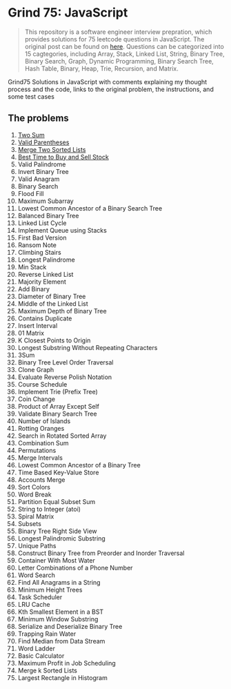 # Grind 75: JavaScript

> This repository is a software engineer interview prepration, which provides solutions for 75 leetcode questions in JavaScript. The original post can be found on [here](https://www.techinterviewhandbook.org/grind75?grouping=topics&order=difficulty&hours=8). Questions can be categorized into 15 cagtegories, including Array, Stack, Linked List, String, Binary Tree, Binary Search, Graph, Dynamic Programming, Binary Search Tree, Hash Table, Binary, Heap, Trie, Recursion, and Matrix.

Grind75 Solutions in JavaScript with comments explaining my thought process and the code, links to the original problem, the instructions, and some test cases

## The problems
1. [Two Sum](https://github.com/brendondsouza/Grind75/blob/main/two-sum.js)
2. [Valid Parentheses](https://github.com/brendondsouza/Grind75/blob/main/valid-parenthesis.js)
3. [Merge Two Sorted Lists](https://github.com/brendondsouza/Grind75/blob/main/merge-two-sorted-lists.js)
4. [Best Time to Buy and Sell Stock](https://github.com/brendondsouza/Grind75/blob/main/best-time-to-buy-and-sell-stock.js)
5. Valid Palindrome
6. Invert Binary Tree
7. Valid Anagram
8. Binary Search
9. Flood Fill
10. Maximum Subarray
11. Lowest Common Ancestor of a Binary Search Tree
12. Balanced Binary Tree
13. Linked List Cycle
14. Implement Queue using Stacks
15. First Bad Version
16. Ransom Note
17. Climbing Stairs
18. Longest Palindrome
19. Min Stack
20. Reverse Linked List
21. Majority Element
22. Add Binary
23. Diameter of Binary Tree
24. Middle of the Linked List
25. Maximum Depth of Binary Tree
26. Contains Duplicate
27. Insert Interval
28. 01 Matrix
29. K Closest Points to Origin
30. Longest Substring Without Repeating Characters
31. 3Sum
32. Binary Tree Level Order Traversal
33. Clone Graph
34. Evaluate Reverse Polish Notation
35. Course Schedule
36. Implement Trie (Prefix Tree)
37. Coin Change
38. Product of Array Except Self
39. Validate Binary Search Tree
40. Number of Islands
41. Rotting Oranges
42. Search in Rotated Sorted Array
43. Combination Sum
44. Permutations
45. Merge Intervals
46. Lowest Common Ancestor of a Binary Tree
47. Time Based Key-Value Store
48. Accounts Merge
49. Sort Colors
50. Word Break
51. Partition Equal Subset Sum
52. String to Integer (atoi)
53. Spiral Matrix
54. Subsets
55. Binary Tree Right Side View
56. Longest Palindromic Substring
57. Unique Paths
58. Construct Binary Tree from Preorder and Inorder Traversal
59. Container With Most Water
60. Letter Combinations of a Phone Number
61. Word Search
62. Find All Anagrams in a String
63. Minimum Height Trees
64. Task Scheduler
65. LRU Cache
66. Kth Smallest Element in a BST
67. Minimum Window Substring
68. Serialize and Deserialize Binary Tree
69. Trapping Rain Water
70. Find Median from Data Stream
71. Word Ladder
72. Basic Calculator
73. Maximum Profit in Job Scheduling
74. Merge k Sorted Lists
75. Largest Rectangle in Histogram
